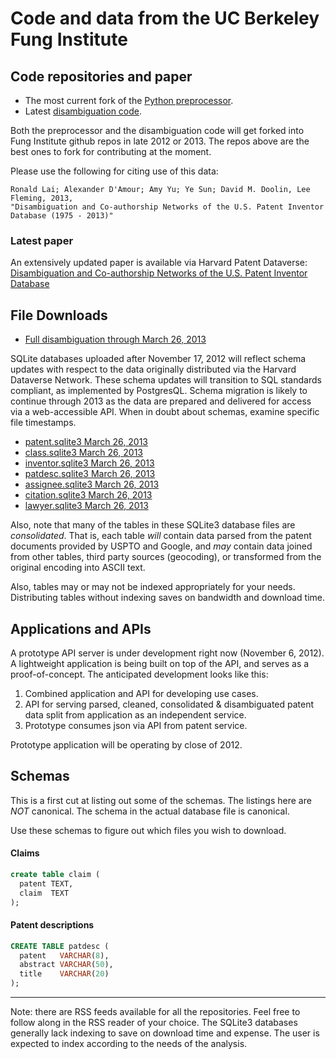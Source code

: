 # Code and data from the UC Berkeley Fung Institute

## Code repositories and paper


* The most current fork of the [Python preprocessor](https://github.com/funginstitute/patentprocessor).
* Latest [disambiguation code](https://github.com/funginstitute/disambiguator).

Both the preprocessor and the disambiguation code will get forked into
Fung Institute github repos in late 2012 or 2013. The repos above are the
best ones to fork for contributing at the moment.

Please use the following for citing use of this data:

```
Ronald Lai; Alexander D'Amour; Amy Yu; Ye Sun; David M. Doolin, Lee Fleming, 2013,
"Disambiguation and Co-authorship Networks of the U.S. Patent Inventor
Database (1975 - 2013)"
```

### Latest paper

An extensively updated paper is available via Harvard Patent Dataverse:
[Disambiguation and Co-authorship Networks of the U.S. Patent Inventor
Database](http://dvn.iq.harvard.edu/dvn/dv/patent/faces/study/StudyPage.xhtml?globalId=hdl:1902.1/15705&studyListingIndex=0_10b56e00ef1e5f859f91547083d8)


## File Downloads

* [Full disambiguation through March 26, 2013](https://s3.amazonaws.com/funginstitute/invpat.sqlite3)

SQLite databases uploaded after November 17, 2012 will reflect schema
updates with respect to the data originally distributed via the Harvard
Dataverse Network. These schema updates will transition to SQL standards
compliant, as implemented by PostgresQL. Schema migration is likely to
continue through 2013 as the data are prepared and delivered for access via
a web-accessible API. When in doubt about schemas, examine specific file
timestamps.

* [patent.sqlite3 March 26, 2013](https://s3.amazonaws.com/funginstitute/patent.sqlite3)
* [class.sqlite3 March 26, 2013](https://s3.amazonaws.com/funginstitute/class.sqlite3)
* [inventor.sqlite3 March 26, 2013](https://s3.amazonaws.com/funginstitute/inventor.sqlite3)
* [patdesc.sqlite3 March 26, 2013](https://s3.amazonaws.com/funginstitute/patdesc.sqlite3)
* [assignee.sqlite3 March 26, 2013](https://s3.amazonaws.com/funginstitute/assignee.sqlite3)
* [citation.sqlite3 March 26, 2013](https://s3.amazonaws.com/funginstitute/citation.sqlite3)
* [lawyer.sqlite3 March 26, 2013](https://s3.amazonaws.com/funginstitute/lawyer.sqlite3)

Also, note that many of the tables in these SQLite3 database files are
*consolidated*. That is, each table *will* contain data parsed from the
patent documents provided by USPTO and Google, and *may* contain data
joined from other tables, third party sources (geocoding), or
transformed from the original encoding into ASCII text.

Also, tables may or may not be indexed appropriately for your needs. Distributing tables
without indexing saves on bandwidth and download time.

## Applications and APIs

A prototype API server is under development right now (November 6, 2012).
A lightweight application is being built on top of the API, and serves
as a proof-of-concept. The anticipated development looks like this:

1. Combined application and API for developing use cases.
2. API for serving parsed, cleaned, consolidated  & disambiguated patent 
data split from application as an independent service.
3. Prototype consumes json via API from patent service.

Prototype application will be operating by close of 2012.

## Schemas

This is a first cut at listing out some of the schemas. The listings here are *NOT* canonical.
The schema in the actual database file is canonical.

Use these schemas to figure out which files you wish to download.

#### Claims

```sql
create table claim (
  patent TEXT,
  claim  TEXT
);
```

#### Patent descriptions

```sql
CREATE TABLE patdesc (
  patent   VARCHAR(8),
  abstract VARCHAR(50),
  title    VARCHAR(20)
);
```

---

Note: there are RSS feeds available for all the repositories.
Feel free to follow along in the RSS reader of your choice.
The SQLite3 databases generally lack indexing to save on download
time and expense. The user is expected to index according to
the needs of the analysis.


